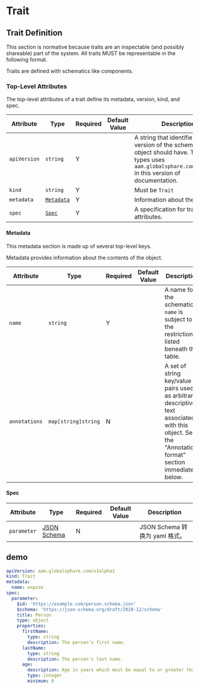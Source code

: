 # Trait

## Trait Definition

This section is normative because traits are an inspectable (and possibly shareable) part of the system. All traits MUST be representable in the following format.

Traits are defined with schematics like components.

### Top-Level Attributes

The top-level attributes of a trait define its metadata, version, kind, and spec.

| Attribute | Type | Required | Default Value | Description |
|-----------|------|----------|---------------|-------------|
| `apiVersion` | `string` | Y || A string that identifies the version of the schema the object should have. The core types uses `aam.globalsphare.com/v1alpha1` in this version of documentation. |
| `kind` | `string` | Y || Must be `Trait` |
| `metadata` | [`Metadata`](#metadata) | Y | | Information about the trait. |
| `spec`| [`Spec`](#spec) | Y || A specification for trait attributes. |

#### Metadata

This metadata section is made up of several top-level keys.

Metadata provides information about the contents of the object.

| Attribute | Type | Required | Default Value | Description |
|-----------|------|----------|---------------|-------------|
| `name` | `string` | Y | | A name for the schematic. `name` is subject to the restrictions listed beneath this table. |
| `annotations` | `map[string]string`| N || A set of string key/value pairs used as arbitrary descriptive text associated with this object. See the "Annotations format" section immediately below. |

#### Spec

| Attribute | Type | Required | Default Value | Description |
|-----------|------|----------|---------------|-------------|
| `parameter` | [JSON Schema](#https://json-schema.org/) | N | | JSON Schema 转换为 yaml 格式。 |

## demo
```yaml
apiVersion: aam.globalsphare.com/v1alpha1
kind: Trait
metadata:
  name: expose
spec:
  parameter:
    $id: 'https://example.com/person.schema.json'
    $schema: 'https://json-schema.org/draft/2020-12/schema'
    title: Person
    type: object
    properties:
      firstName:
        type: string
        description: The person's first name.
      lastName:
        type: string
        description: The person's last name.
      age:
        description: Age in years which must be equal to or greater than zero.
        type: integer
        minimum: 0
```